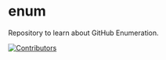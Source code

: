 # enum
Repository to learn about GitHub Enumeration.


















































































































































































































































[![Contributors](https://img.shields.io/badge/Contributors-3-brightgreen)](https://github.com/EurydiceCorp/enum/graphs/contributors)
